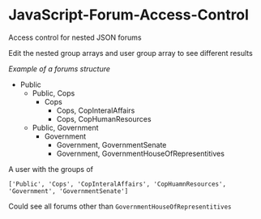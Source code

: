 # JavaScript-Forum-Access-Control
Access control for nested JSON forums

Edit the nested group arrays and user group array to see different results

_Example of a forums structure_

- Public
  - Public, Cops
    - Cops
      - Cops, CopInteralAffairs
      - Cops, CopHumanResources
  - Public, Government
    - Government
      - Government, GovernmentSenate
      - Government, GovernmentHouseOfRepresentitives


A user with the groups of 

`['Public', 'Cops', 'CopInteralAffairs', 'CopHuamnResources', 'Government', 'GovernmentSenate']`

Could see all forums other than `GovernmentHouseOfRepresentitives`
